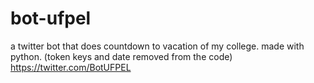# bot-ufpel
a twitter bot that does countdown to vacation of my college. made with python. (token keys and date removed from the code)
https://twitter.com/BotUFPEL
